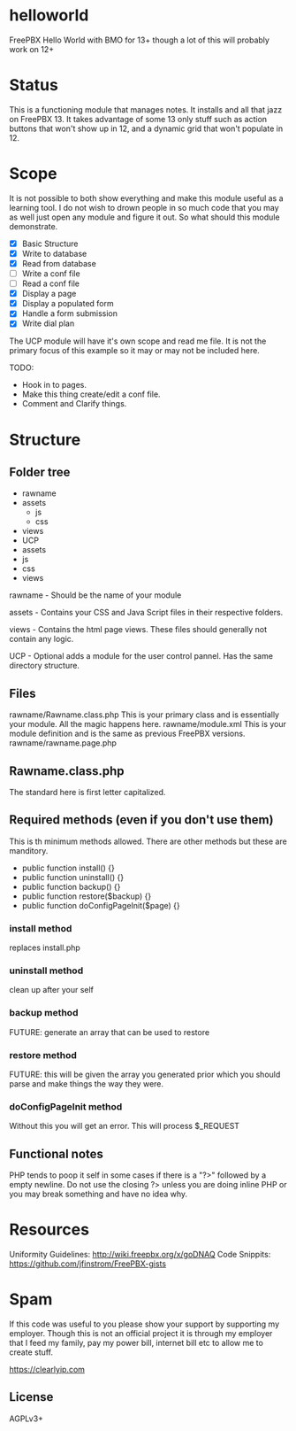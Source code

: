 # helloworld

FreePBX Hello World with BMO for 13+ though a lot of this will probably work on 12+

# Status

This is a functioning module that manages notes. It installs and all that jazz on FreePBX 13. It takes advantage of
some 13 only stuff such as action buttons that won't show up in 12, and a dynamic grid that won't populate in 12.

# Scope

It is not possible to both show everything and make this module useful as a learning tool. I do not wish to drown people in so much code that you may as well just open any module and figure it out. So what should this module demonstrate.

-   [x] Basic Structure
-   [x] Write to database
-   [x] Read from database
-   [ ] Write a conf file
-   [ ] Read a conf file
-   [x] Display a page
-   [x] Display a populated form
-   [x] Handle a form submission
-   [x] Write dial plan

The UCP module will have it's own scope and read me file. It is not the primary focus of this example so it may or may not be included here.

TODO:

-   Hook in to pages.
-   Make this thing create/edit a conf file.
-   Comment and Clarify things.

# Structure

## Folder tree

-   rawname
-   assets
    -   js
    -   css
-   views
-   UCP
-   assets
-   js
-   css
-   views

rawname - Should be the name of your module

assets - Contains your CSS and Java Script files in their respective folders.

views - Contains the html page views. These files should generally not contain any logic.

UCP - Optional adds a module for the user control pannel. Has the same directory structure.

## Files
rawname/Rawname.class.php
This is your primary class and is essentially your module. All the magic happens here.
rawname/module.xml
This is your module definition and is the same as previous FreePBX versions.
rawname/rawname.page.php

## Rawname.class.php

The standard here is first letter capitalized.

## Required methods (even if you don't use them)

This is th minimum methods allowed. There are other methods but these are manditory.

-   public function install() {}
-   public function uninstall() {}
-   public function backup() {}
-   public function restore(\$backup) {}
-   public function doConfigPageInit(\$page) {}

### install method

replaces install.php

### uninstall method

clean up after your self

### backup method

FUTURE: generate an array that can be used to restore

### restore method

FUTURE: this will be given the array you generated prior which you should parse and make things the way they were.

### doConfigPageInit method

Without this you will get an error. This will process \$\_REQUEST

## Functional notes

PHP tends to poop it self in some cases if there is a "?>" followed by a empty newline. Do not use the closing ?>
unless you are doing inline PHP or you may break something and have no idea why.

# Resources

Uniformity Guidelines: http://wiki.freepbx.org/x/goDNAQ
Code Snippits: https://github.com/jfinstrom/FreePBX-gists

# Spam

If this code was useful to you please show your support by supporting my employer. Though this is not an official project it
is through my employer that I feed my family, pay my power bill, internet bill etc to allow me to create stuff.

https://clearlyip.com

## License

AGPLv3+
